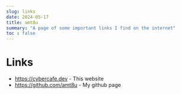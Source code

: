 ```yaml
---
slug: links
date: 2024-05-17
title: amt8u
summary: "A page of some important links I find on the internet"
toc : false
---
```


# Links

* https://cybercafe.dev - This website
* https://github.com/amt8u - My github page
